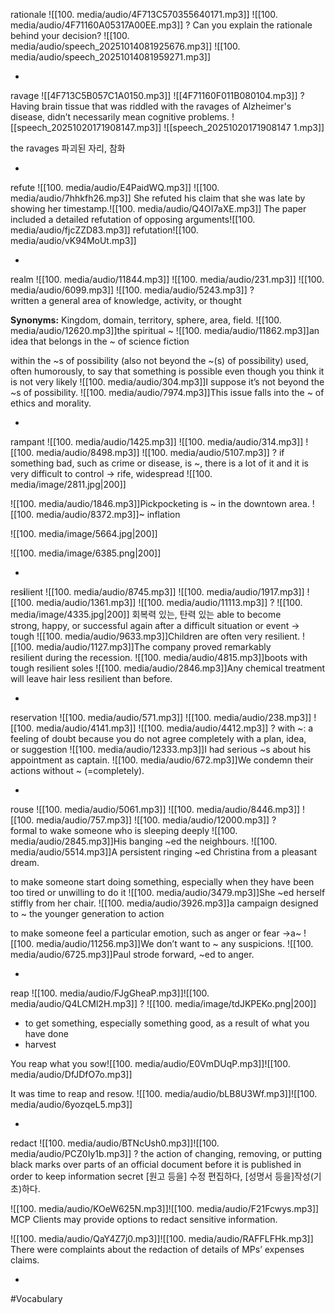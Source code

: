 rationale ![[100. media/audio/4F713C570355640171.mp3]] ![[100. media/audio/4F71160A05317A00EE.mp3]]
?
Can you explain the rationale behind your decision?
![[100. media/audio/speech_20251014081925676.mp3]] ![[100. media/audio/speech_20251014081959271.mp3]]
<!--SR:!2025-10-28,4,230-->
-

ravage ![[4F713C5B057C1A0150.mp3]]  ![[4F71160F011B080104.mp3]]
?
Having brain tissue that was riddled with the ravages of Alzheimer's disease, didn’t necessarily mean cognitive problems.
![[speech_20251020171908147.mp3]] ![[speech_20251020171908147 1.mp3]]

the ravages 파괴된 자리, 참화
<!--SR:!2025-10-26,3,254-->
-

refute ![[100. media/audio/E4PaidWQ.mp3]] ![[100. media/audio/7hhkfh26.mp3]]
She refuted his claim that she was late by showing her timestamp.![[100. media/audio/Q4OI7aXE.mp3]]
The paper included a detailed refutation of opposing arguments![[100. media/audio/fjcZZD83.mp3]]
refutation![[100. media/audio/vK94MoUt.mp3]]
<!--SR:!2025-11-05,15,290-->
-

realm ![[100. media/audio/11844.mp3]] ![[100. media/audio/231.mp3]] ![[100. media/audio/6099.mp3]] ![[100. media/audio/5243.mp3]]
?
written a general area of knowledge, activity, or thought

**Synonyms:** Kingdom, domain, territory, sphere, area, field.
![[100. media/audio/12620.mp3]]the spiritual ~
![[100. media/audio/11862.mp3]]an idea that belongs in the ~ of science fiction

within the ~s of possibility
(also not beyond the ~(s) of possibility) used, often humorously, to say that something is possible even though you think it is not very likely
![[100. media/audio/304.mp3]]I suppose it’s not beyond the ~s of possibility.
![[100. media/audio/7974.mp3]]This issue falls into the ~ of ethics and morality.
<!--SR:!2025-11-05,15,290-->
-

rampant ![[100. media/audio/1425.mp3]] ![[100. media/audio/314.mp3]] ![[100. media/audio/8498.mp3]] ![[100. media/audio/5107.mp3]]
?
if something bad, such as crime or disease, is ~, there is a lot of it and it is very difficult to control → rife, widespread
![[100. media/image/2811.jpg|200]]

![[100. media/audio/1846.mp3]]Pickpocketing is ~ in the downtown area.  ![[100. media/audio/8372.mp3]]~ inflation

![[100. media/image/5664.jpg|200]]

![[100. media/image/6385.png|200]]
<!--SR:!2025-10-26,3,254-->
-

res**i**lient ![[100. media/audio/8745.mp3]] ![[100. media/audio/1917.mp3]]
![[100. media/audio/1361.mp3]] ![[100. media/audio/11113.mp3]]
?
![[100. media/image/4335.jpg|200]]
회복력 있는, 탄력 있는
able to become strong, happy, or successful again after a difficult situation or event → tough  ![[100. media/audio/9633.mp3]]Children are often very resilient.  ![[100. media/audio/1127.mp3]]The company proved remarkably resilient during the recession.
![[100. media/audio/4815.mp3]]boots with tough resilient soles  ![[100. media/audio/2846.mp3]]Any chemical treatment will leave hair less resilient than before.
<!--SR:!2025-10-27,4,274-->
-

reservation ![[100. media/audio/571.mp3]] ![[100. media/audio/238.mp3]] ![[100. media/audio/4141.mp3]] ![[100. media/audio/4412.mp3]]
?
with ~:
a feeling of doubt because you do not agree completely with a plan, idea, or suggestion
![[100. media/audio/12333.mp3]]I had serious ~s about his appointment as captain.
![[100. media/audio/672.mp3]]We condemn their actions without ~ (=completely).
<!--SR:!2025-10-26,3,254-->
-

rouse ![[100. media/audio/5061.mp3]] ![[100. media/audio/8446.mp3]] ![[100. media/audio/757.mp3]] ![[100. media/audio/12000.mp3]]
?
formal to wake someone who is sleeping deeply
![[100. media/audio/2845.mp3]]His banging ~ed the neighbours.
![[100. media/audio/5514.mp3]]A persistent ringing ~ed Christina from a pleasant dream.

to make someone start doing something, especially when they have been too tired or unwilling to do it
![[100. media/audio/3479.mp3]]She ~ed herself stiffly from her chair.
![[100. media/audio/3926.mp3]]a campaign designed to ~ the younger generation to action

to make someone feel a particular emotion, such as anger or fear →a~
![[100. media/audio/11256.mp3]]We don’t want to ~ any suspicions.
![[100. media/audio/6725.mp3]]Paul strode forward, ~ed to anger.
<!--SR:!2025-11-02,7,254-->
-

reap ![[100. media/audio/FJgGheaP.mp3]]![[100. media/audio/Q4LCMl2H.mp3]]
?
![[100. media/image/tdJKPEKo.png|200]]
- to get something, especially something good, as a result of what you have done
- harvest

You reap what you sow![[100. media/audio/E0VmDUqP.mp3]]![[100. media/audio/DfJDfO7o.mp3]]

It was time to reap and resow.
![[100. media/audio/bLB8U3Wf.mp3]]![[100. media/audio/6yozqeL5.mp3]]

<!--SR:!2025-10-29,1,230-->
-

redact ![[100. media/audio/BTNcUsh0.mp3]]![[100. media/audio/PCZ0Iy1b.mp3]]
?
the action of changing, removing, or putting black marks over parts of an official document before it is published in order to keep information secret
[원고 등을] 수정 편집하다, [성명서 등을]작성(기초)하다.

![[100. media/audio/KOeW625N.mp3]]![[100. media/audio/F21Fcwys.mp3]]
MCP Clients may provide options to redact sensitive information.

![[100. media/audio/QaY4Z7j0.mp3]]![[100. media/audio/RAFFLFHk.mp3]]
There were complaints about the redaction of details of MPs’ expenses claims.

<!--SR:!2025-10-29,1,230-->
-

#Vocabulary
